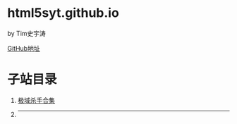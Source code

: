 # html5syt.github.io
by Tim史宇涛

[GitHub地址](https://github.com/html5syt)

# 子站目录
  1. [极域杀手合集](https://html5syt.github.io/kill-mythware)
  2. ---
